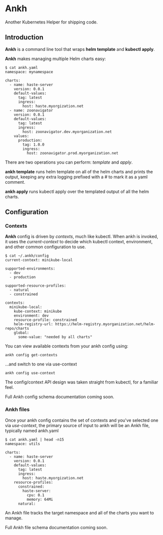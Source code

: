 # Ankh

Another Kubernetes Helper for shipping code.

## Introduction

**Ankh** is a command line tool that wraps **helm template** and **kubectl apply**.

**Ankh** makes managing multiple Helm charts easy:

```
$ cat ankh.yaml
namespace: mynamespace

charts:
  - name: haste-server
    version: 0.0.1
    default-values:
      tag: latest
      ingress:
        host: haste.myorgization.net
  - name: zoonavigator
    version: 0.0.1
    default-values:
      tag: latest
      ingress:
        host: zoonavigator.dev.myorganization.net
    values:
      production:
        tag: 1.0.0
        ingress:
          host: zoonavigator.prod.myorganization.net
```

There are two operations you can perform: *template* and *apply*.

**ankh template** runs helm template on all of the helm charts and prints the output, keeping any extra logging prefixed with a # to mark it as a yaml comment.

**ankh apply** runs kubectl apply over the templated output of all the helm charts.

## Configuration

### Contexts

**Ankh** config is driven by *contexts*, much like kubectl. When ankh is invoked, it uses the *current-context* to decide which kubectl context, environment, and other common configuration to use.

```
$ cat ~/.ankh/config
current-context: minikube-local

supported-environments:
  - dev
  - production

supported-resource-profiles:
  - natural
  - constrained

contexts:
  minikube-local:
    kube-context: minikube
    environment: dev
    resource-profile: constrained
    helm-registry-url: https://helm-registry.myorganization.net/helm-repo/charts
    global:
      some-value: "needed by all charts"
```

You can view available contexts from your ankh config using:

```
ankh config get-contexts
```

...and switch to one via use-context

```
ankh config use-context
```

The config/context API design was taken straight from kubectl, for a familiar feel.

Full Ankh config schema documentation coming soon.

### Ankh files

Once your ankh config contains the set of contexts and you've selected one via *use-context*, the primary source of input to ankh will be an Ankh file, typically named ankh.yaml

```
$ cat ankh.yaml | head -n15
namespace: utils

charts:
  - name: haste-server
    version: 0.0.1
    default-values:
      tag: latest
      ingress:
        host: haste.myorgization.net
    resource-profiles:
      constrained:
        haste-server:
          cpu: 0.1
          memory: 64Mi
      natural:
```

An Ankh file tracks the target namespace and all of the charts you want to manage.

Full Ankh file schema documentation coming soon.
